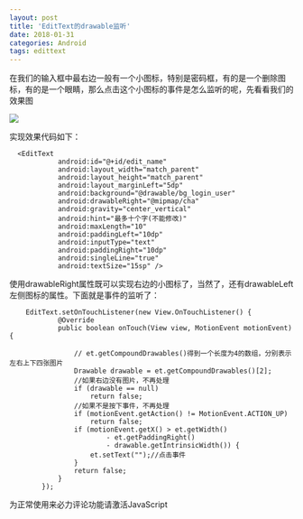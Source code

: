 ```yaml
---
layout: post
title: 'EditText的drawable监听'
date: 2018-01-31
categories: Android
tags: edittext
---
```


在我们的输入框中最右边一般有一个小图标，特别是密码框，有的是一个删除图标，有的是一个眼睛，那么点击这个小图标的事件是怎么监听的呢，先看看我们的效果图

![](https://i.imgur.com/eZqjEc8.png)


实现效果代码如下：

```android
  <EditText
            android:id="@+id/edit_name"
            android:layout_width="match_parent"
            android:layout_height="match_parent"
            android:layout_marginLeft="5dp"
            android:background="@drawable/bg_login_user"
            android:drawableRight="@mipmap/cha"
            android:gravity="center_vertical"
            android:hint="最多十个字(不能修改)"
            android:maxLength="10"
            android:paddingLeft="10dp"
            android:inputType="text"
            android:paddingRight="10dp"
            android:singleLine="true"
            android:textSize="15sp" />
```
使用drawableRight属性既可以实现右边的小图标了，当然了，还有drawableLeft左侧图标的属性。下面就是事件的监听了：

```Android
    EditText.setOnTouchListener(new View.OnTouchListener() {
            @Override
            public boolean onTouch(View view, MotionEvent motionEvent) {

                // et.getCompoundDrawables()得到一个长度为4的数组，分别表示左右上下四张图片
                Drawable drawable = et.getCompoundDrawables()[2];
                //如果右边没有图片，不再处理
                if (drawable == null)
                    return false;
                //如果不是按下事件，不再处理
                if (motionEvent.getAction() != MotionEvent.ACTION_UP)
                    return false;
                if (motionEvent.getX() > et.getWidth()
                        - et.getPaddingRight()
                        - drawable.getIntrinsicWidth()) {
                    et.setText("");//点击事件
                }
                return false;
            }
        });
```
 


<!-- 来必力City版安装代码 -->
<div id="lv-container" data-id="city" data-uid="MTAyMC8zMjU2Ny85MTI4">
<script type="text/javascript">
   (function(d, s) {
   var j, e = d.getElementsByTagName(s)[0];

   if (typeof LivereTower === 'function') { return; }

   j = d.createElement(s);
   j.src = 'https://cdn-city.livere.com/js/embed.dist.js';
   j.async = true;

   e.parentNode.insertBefore(j, e);
   })(document, 'script');
</script>
<noscript> 为正常使用来必力评论功能请激活JavaScript</noscript>
</div>
<!-- City版安装代码已完成 -->